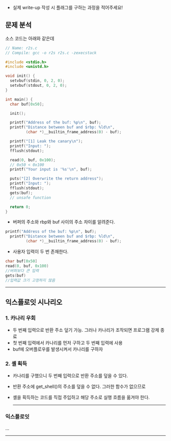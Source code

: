 - 실제 write-up 작성 시 플래그를 구하는 과정을 적어주세요!  

## 문제 분석

소스 코드는 아래와 같은데

```c
// Name: r2s.c
// Compile: gcc -o r2s r2s.c -zexecstack

#include <stdio.h>
#include <unistd.h>

void init() {
  setvbuf(stdin, 0, 2, 0);
  setvbuf(stdout, 0, 2, 0);
}

int main() {
  char buf[0x50];

  init();

  printf("Address of the buf: %p\n", buf);
  printf("Distance between buf and $rbp: %ld\n",
         (char *)__builtin_frame_address(0) - buf);

  printf("[1] Leak the canary\n");
  printf("Input: ");
  fflush(stdout);

  read(0, buf, 0x100);
  // 0x50 < 0x100
  printf("Your input is '%s'\n", buf);

  puts("[2] Overwrite the return address");
  printf("Input: ");
  fflush(stdout);
  gets(buf);
  // unsafe function

  return 0;
}

```

- 버퍼의 주소와 rbp와 buf 사이의 주소 차이를 알려준다.

```c
printf("Address of the buf: %p\n", buf);
  printf("Distance between buf and $rbp: %ld\n",
         (char *)__builtin_frame_address(0) - buf);
```

- 사용자 입력이 두 번 존재한다.

```c
char buf[0x50]
read(0, buf, 0x100)
//버퍼보다 큰 입력
gets(buf)
//입력값 크기 고정하지 않음
```


---

## 익스플로잇 시나리오


### 1. 카나리 우회

- 두 번째 입력으로 반환 주소 덮기 가능. 그러나 카나리가 조작되면 프로그램 강제 종료
- 첫 번째 입력에서 카나리를 먼저 구하고 두 번째 입력에 사용
- buf에 오버플로우를 발생시켜서 카나리를 구하자


### 2. 셸 획득

- 카나리를 구했으니 두 번째 입력으로 반환 주소를 덮을 수 있다. 
- 반환 주소에 get_shell()의 주소를 덮을 수 없다. 그러한 함수가 없으므로
- 셸을 획득하는 코드를 직접 주입하고 해당 주소로 실행 흐름을 옮겨야 한다.

  ---
### 익스플로잇

  ...

  ---
